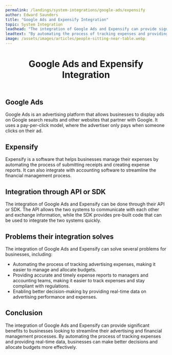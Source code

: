 ```yaml
---
permalink: /landings/system-integrations/google-ads/expensify
author: Edward Saunders
title: "Google Ads and Expensify Integration"
topic: System Integration
leadhead: "The integration of Google Ads and Expensify can provide significant benefits to businesses looking to streamline their advertising and financial management processes"
leadtext: "By automating the process of tracking expenses and providing real-time data, businesses can make better decisions and allocate budgets more effectively."
image: /assets/images/articles/people-sitting-near-table.webp
---
```

<div class="arttext">    <header>
      <h1>Google Ads and Expensify Integration</h1>
    </header>
    <main>
      <section>
        <h2>Google Ads</h2>
        <p>Google Ads is an advertising platform that allows businesses to display ads on Google search results and other websites that partner with Google. It uses a pay-per-click model, where the advertiser only pays when someone clicks on their ad.</p>
      </section>
      <section>
        <h2>Expensify</h2>
        <p>Expensify is a software that helps businesses manage their expenses by automating the process of submitting receipts and creating expense reports. It can also integrate with accounting software to streamline the financial management process.</p>
      </section>
      <section>
        <h2>Integration through API or SDK</h2>
        <p>The integration of Google Ads and Expensify can be done through their API or SDK. The API allows the two systems to communicate with each other and exchange information, while the SDK provides pre-built code that can be used to integrate the two systems quickly.</p>
      </section>
      <section>
        <h2>Problems their integration solves</h2>
        <p>The integration of Google Ads and Expensify can solve several problems for businesses, including:</p>
        <ul>
          <li>Automating the process of tracking advertising expenses, making it easier to manage and allocate budgets.</li>
          <li>Providing accurate and timely expense reports to managers and accounting teams, making it easier to track expenses and stay compliant with regulations.</li>
          <li>Enabling better decision-making by providing real-time data on advertising performance and expenses.</li>
        </ul>
      </section>
      <section>
        <h2>Conclusion</h2>
        <p>The integration of Google Ads and Expensify can provide significant benefits to businesses looking to streamline their advertising and financial management processes. By automating the process of tracking expenses and providing real-time data, businesses can make better decisions and allocate budgets more effectively.</p>
      </section>
    </main>
</div>